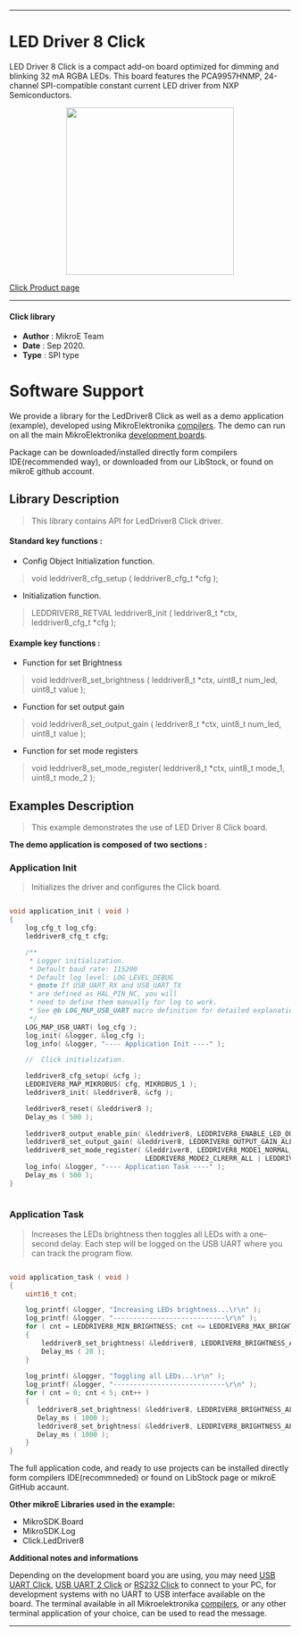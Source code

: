 
---
# LED Driver 8 Click

LED Driver 8 Click is a compact add-on board optimized for dimming and blinking 32 mA RGBA LEDs. This board features the PCA9957HNMP, 24-channel SPI-compatible constant current LED driver from NXP Semiconductors.

<p align="center">
  <img src="https://download.mikroe.com/images/click_for_ide/leddriver8_click.png" height=300px>
</p>

[Click Product page](https://www.mikroe.com/led-driver-8-click)

---


#### Click library 

- **Author**        : MikroE Team
- **Date**          : Sep 2020.
- **Type**          : SPI type


# Software Support

We provide a library for the LedDriver8 Click 
as well as a demo application (example), developed using MikroElektronika 
[compilers](https://shop.mikroe.com/compilers). 
The demo can run on all the main MikroElektronika [development boards](https://shop.mikroe.com/development-boards).

Package can be downloaded/installed directly form compilers IDE(recommended way), or downloaded from our LibStock, or found on mikroE github account. 

## Library Description

> This library contains API for LedDriver8 Click driver.

#### Standard key functions :

- Config Object Initialization function.
> void leddriver8_cfg_setup ( leddriver8_cfg_t *cfg ); 
 
- Initialization function.
> LEDDRIVER8_RETVAL leddriver8_init ( leddriver8_t *ctx, leddriver8_cfg_t *cfg );

#### Example key functions :

- Function for set Brightness
> void leddriver8_set_brightness ( leddriver8_t *ctx, uint8_t num_led, uint8_t value );
 
- Function for set output gain
> void leddriver8_set_output_gain ( leddriver8_t *ctx, uint8_t num_led, uint8_t value );

- Function for set mode registers
> void leddriver8_set_mode_register( leddriver8_t *ctx, uint8_t mode_1, uint8_t mode_2 );

## Examples Description

> This example demonstrates the use of LED Driver 8 Click board.

**The demo application is composed of two sections :**

### Application Init 

> Initializes the driver and configures the Click board.

```c

void application_init ( void )
{
    log_cfg_t log_cfg;
    leddriver8_cfg_t cfg;

    /** 
     * Logger initialization.
     * Default baud rate: 115200
     * Default log level: LOG_LEVEL_DEBUG
     * @note If USB_UART_RX and USB_UART_TX 
     * are defined as HAL_PIN_NC, you will 
     * need to define them manually for log to work. 
     * See @b LOG_MAP_USB_UART macro definition for detailed explanation.
     */
    LOG_MAP_USB_UART( log_cfg );
    log_init( &logger, &log_cfg );
    log_info( &logger, "---- Application Init ----" );

    //  Click initialization.

    leddriver8_cfg_setup( &cfg );
    LEDDRIVER8_MAP_MIKROBUS( cfg, MIKROBUS_1 );
    leddriver8_init( &leddriver8, &cfg );

    leddriver8_reset( &leddriver8 );
    Delay_ms ( 500 );
    
    leddriver8_output_enable_pin( &leddriver8, LEDDRIVER8_ENABLE_LED_OUTPUTS );
    leddriver8_set_output_gain( &leddriver8, LEDDRIVER8_OUTPUT_GAIN_ALL_LED, LEDDRIVER8_FULL_OUTPUT_CURRENT_GAIN );
    leddriver8_set_mode_register( &leddriver8, LEDDRIVER8_MODE1_NORMAL_MODE, LEDDRIVER8_MODE2_DMBLNK_DIMMING |
                                  LEDDRIVER8_MODE2_CLRERR_ALL | LEDDRIVER8_MODE2_EXP_DISABLE );
    log_info( &logger, "---- Application Task ----" );
    Delay_ms ( 500 );
}
  
```

### Application Task

> Increases the LEDs brightness then toggles all LEDs with a one-second delay.
> Each step will be logged on the USB UART where you can track the program flow.

```c

void application_task ( void )
{
    uint16_t cnt;

    log_printf( &logger, "Increasing LEDs brightness...\r\n" );
    log_printf( &logger, "----------------------------\r\n" );
    for ( cnt = LEDDRIVER8_MIN_BRIGHTNESS; cnt <= LEDDRIVER8_MAX_BRIGHTNESS; cnt++ )
    {
        leddriver8_set_brightness( &leddriver8, LEDDRIVER8_BRIGHTNESS_ALL_LED, cnt );
        Delay_ms ( 20 );
    }
    
    log_printf( &logger, "Toggling all LEDs...\r\n" );
    log_printf( &logger, "----------------------------\r\n" );
    for ( cnt = 0; cnt < 5; cnt++ )
    {
       leddriver8_set_brightness( &leddriver8, LEDDRIVER8_BRIGHTNESS_ALL_LED, LEDDRIVER8_MAX_BRIGHTNESS );
       Delay_ms ( 1000 );
       leddriver8_set_brightness( &leddriver8, LEDDRIVER8_BRIGHTNESS_ALL_LED, LEDDRIVER8_MIN_BRIGHTNESS );
       Delay_ms ( 1000 );
    }
}

```

The full application code, and ready to use projects can be  installed directly form compilers IDE(recommneded) or found on LibStock page or mikroE GitHub accaunt.

**Other mikroE Libraries used in the example:** 

- MikroSDK.Board
- MikroSDK.Log
- Click.LedDriver8

**Additional notes and informations**

Depending on the development board you are using, you may need 
[USB UART Click](https://shop.mikroe.com/usb-uart-click), 
[USB UART 2 Click](https://shop.mikroe.com/usb-uart-2-click) or 
[RS232 Click](https://shop.mikroe.com/rs232-click) to connect to your PC, for 
development systems with no UART to USB interface available on the board. The 
terminal available in all Mikroelektronika 
[compilers](https://shop.mikroe.com/compilers), or any other terminal application 
of your choice, can be used to read the message.



---
